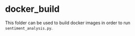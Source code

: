 # docker_build
This folder can be used to build docker images in order to run `sentiment_analysis.py`.
